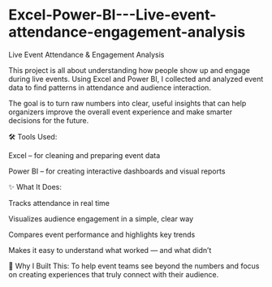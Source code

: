 # Excel-Power-BI---Live-event-attendance-engagement-analysis
Live Event Attendance & Engagement Analysis

This project is all about understanding how people show up and engage during live events. Using Excel and Power BI, I collected and analyzed event data to find patterns in attendance and audience interaction.

The goal is to turn raw numbers into clear, useful insights that can help organizers improve the overall event experience and make smarter decisions for the future.

🛠 Tools Used:

Excel – for cleaning and preparing event data

Power BI – for creating interactive dashboards and visual reports

✨ What It Does:

Tracks attendance in real time

Visualizes audience engagement in a simple, clear way

Compares event performance and highlights key trends

Makes it easy to understand what worked — and what didn’t

🎯 Why I Built This:
To help event teams see beyond the numbers and focus on creating experiences that truly connect with their audience.
